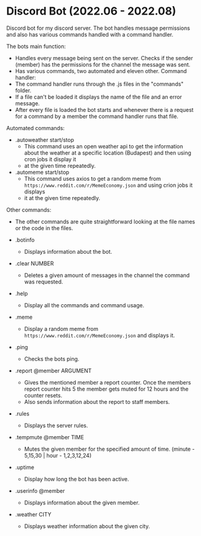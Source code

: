 # Discord Bot (2022.06 - 2022.08)
Discord bot for my discord server. The bot handles message permissions and also has various commands handled with a command handler.

The bots main function:
  * Handles every message being sent on the server. Checks if the sender (member) has the permissions for the channel the message was sent.
  * Has various commands, two automated and eleven other.
Command handler:
  * The command handler runs through the .js files in the "commands" folder.
  * If a file can't be loaded it displays the name of the file and an error message.
  * After every file is loaded the bot starts and whenever there is a request for a command by a member the command handler runs that file.

Automated commands:
  * .autoweather start/stop
    * This command uses an open weather api to get the information about the weather at a specific location (Budapest) and then using cron jobs it display it
    * at the given time repeatedly.
  * .automeme start/stop
    * This command uses axios to get a random meme from `https://www.reddit.com/r/MemeEconomy.json` and using crion jobs it displays
    * it at the given time repeatedly.

Other commands:
  * The other commands are quite straightforward looking at the file names or the code in the files.

  * .botinfo
    * Displays information about the bot.
  * .clear NUMBER
    * Deletes a given amount of messages in the channel the command was requested.
  * .help
    * Display all the commands and command usage.
  * .meme
    * Display a random meme from `https://www.reddit.com/r/MemeEconomy.json` and displays it.
  * .ping
    * Checks the bots ping.
  * .report @member ARGUMENT
    * Gives the mentioned member a report counter. Once the members report counter hits 5 the member gets muted for 12 hours and the counter resets.
    * Also sends information about the report to staff members.
  * .rules
    * Displays the server rules.
  * .tempmute @member TIME
    * Mutes the given member for the specified amount of time. (minute - 5,15,30 | hour - 1,2,3,12,24)
  * .uptime
    * Display how long the bot has been active.
  * .userinfo @member
    * Displays information about the given member.
  * .weather CITY
    * Displays weather information about the given city.
